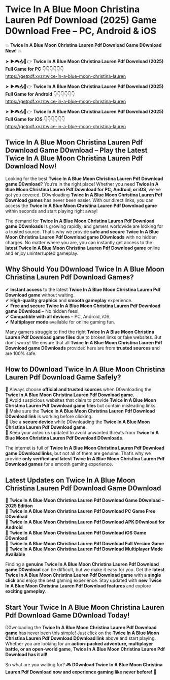 # Twice In A Blue Moon Christina Lauren Pdf Download (2025) Game D0wnload Free – PC, Android & iOS

💥 **Twice In A Blue Moon Christina Lauren Pdf Download Game D0wnload Now!** 💥  

➤ ►🎮📥📱👉 **Twice In A Blue Moon Christina Lauren Pdf Download (2025) Full Game for PC** 👇👇👇👇👇👇  
https://getpdf.xyz/twice-in-a-blue-moon-christina-lauren  

➤ ►🎮📥📱👉 **Twice In A Blue Moon Christina Lauren Pdf Download (2025) Full Game for Android** 👇👇👇👇👇👇  
https://getpdf.xyz/twice-in-a-blue-moon-christina-lauren  

➤ ►🎮📥📱👉 **Twice In A Blue Moon Christina Lauren Pdf Download (2025) Full Game for iOS** 👇👇👇👇👇👇  
https://getpdf.xyz/twice-in-a-blue-moon-christina-lauren  

## Twice In A Blue Moon Christina Lauren Pdf Download Game D0wnload – Play the Latest Twice In A Blue Moon Christina Lauren Pdf Download Now!

Looking for the best **Twice In A Blue Moon Christina Lauren Pdf Download game D0wnload**? You’re in the right place! Whether you need **Twice In A Blue Moon Christina Lauren Pdf Download for PC, Android, or iOS**, we’ve got you covered. D0wnloading **Twice In A Blue Moon Christina Lauren Pdf Download games** has never been easier. With our direct links, you can access the **Twice In A Blue Moon Christina Lauren Pdf Download game** within seconds and start playing right away!  

The demand for **Twice In A Blue Moon Christina Lauren Pdf Download game D0wnloads** is growing rapidly, and gamers worldwide are looking for a trusted source. That’s why we provide **safe and secure Twice In A Blue Moon Christina Lauren Pdf Download game D0wnloads** with no hidden charges. No matter where you are, you can instantly get access to the **latest Twice In A Blue Moon Christina Lauren Pdf Download game** online and enjoy uninterrupted gameplay.  

## **Why Should You D0wnload Twice In A Blue Moon Christina Lauren Pdf Download Games?**  

✔ **Instant access** to the latest **Twice In A Blue Moon Christina Lauren Pdf Download game** without waiting.  
✔ **High-quality graphics** and **smooth gameplay** experience.  
✔ **Free and secure Twice In A Blue Moon Christina Lauren Pdf Download game D0wnload** – No hidden fees!  
✔ **Compatible with all devices** – PC, Android, iOS.  
✔ **Multiplayer mode** available for online gaming fun.  

Many gamers struggle to find the right **Twice In A Blue Moon Christina Lauren Pdf Download game files** due to broken links or fake websites. But don’t worry! We ensure that all **Twice In A Blue Moon Christina Lauren Pdf Download game D0wnloads** provided here are from **trusted sources** and are 100% safe.  

## **How to D0wnload Twice In A Blue Moon Christina Lauren Pdf Download Game Safely?**  

📌 Always choose **official and trusted sources** when D0wnloading the **Twice In A Blue Moon Christina Lauren Pdf Download game**.  
📌 Avoid suspicious websites that claim to provide **Twice In A Blue Moon Christina Lauren Pdf Download game files** but contain misleading links.  
📌 Make sure the **Twice In A Blue Moon Christina Lauren Pdf Download D0wnload link** is working before clicking.  
📌 Use a **secure device** while D0wnloading the **Twice In A Blue Moon Christina Lauren Pdf Download game**.  
📌 Keep your antivirus updated to avoid unwanted threats from **Twice In A Blue Moon Christina Lauren Pdf Download D0wnloads**.  

The internet is full of **Twice In A Blue Moon Christina Lauren Pdf Download game D0wnload links**, but not all of them are genuine. That’s why we provide **only verified and latest Twice In A Blue Moon Christina Lauren Pdf Download games** for a smooth gaming experience.  

## **Latest Updates on Twice In A Blue Moon Christina Lauren Pdf Download Game D0wnload**  

🔹 **Twice In A Blue Moon Christina Lauren Pdf Download Game D0wnload – 2025 Edition**  
🔹 **Twice In A Blue Moon Christina Lauren Pdf Download PC Game Free D0wnload**  
🔹 **Twice In A Blue Moon Christina Lauren Pdf Download APK D0wnload for Android**  
🔹 **Twice In A Blue Moon Christina Lauren Pdf Download iOS Game D0wnload**  
🔹 **Twice In A Blue Moon Christina Lauren Pdf Download Full Version Game**  
🔹 **Twice In A Blue Moon Christina Lauren Pdf Download Multiplayer Mode Available**  

Finding a **genuine Twice In A Blue Moon Christina Lauren Pdf Download game D0wnload** can be difficult, but we make it easy for you. Get the **latest Twice In A Blue Moon Christina Lauren Pdf Download game** with a **single click** and enjoy the best gaming experience. Stay updated with **new Twice In A Blue Moon Christina Lauren Pdf Download features** and explore **exciting gameplay**.  

## **Start Your Twice In A Blue Moon Christina Lauren Pdf Download Game D0wnload Today!**  

D0wnloading the **Twice In A Blue Moon Christina Lauren Pdf Download game** has never been this simple! Just click on the **Twice In A Blue Moon Christina Lauren Pdf Download D0wnload link** above and start playing. Whether you are looking for an **action-packed adventure, multiplayer battle, or an open-world game**, **Twice In A Blue Moon Christina Lauren Pdf Download has it all!**  

So what are you waiting for? 🎮 **D0wnload Twice In A Blue Moon Christina Lauren Pdf Download now and experience gaming like never before!** 🚀  